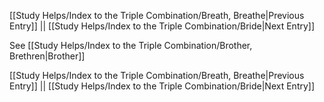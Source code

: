 [[Study Helps/Index to the Triple Combination/Breath, Breathe|Previous Entry]]  ||  [[Study Helps/Index to the Triple Combination/Bride|Next Entry]]

 See [[Study Helps/Index to the Triple Combination/Brother, Brethren|Brother]]

[[Study Helps/Index to the Triple Combination/Breath, Breathe|Previous Entry]]  ||  [[Study Helps/Index to the Triple Combination/Bride|Next Entry]]